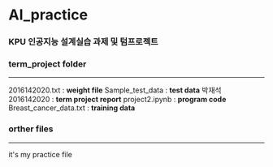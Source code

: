 AI_practice 
===========
### KPU 인공지능 설계실습 과제 및 텀프로젝트
### term_project folder
------------------------
2016142020.txt         : __weight file__
Sample_test_data       : __test data__
박재석 2016142020      : __term project report__
project2.ipynb         : __program code__
Breast_cancer_data.txt : __training data__
### orther files
------------------------
it's my practice file